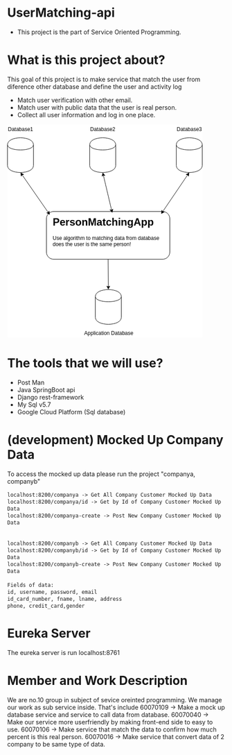 # UserMatching-api
- This project is the part of Service Oriented Programming.


# What is this project about?
This goal of this project is to make service that match the user from diference other database and define the user and activity log
- Match user verification with other email.
- Match user with public data that the user is real person.
- Collect all user information and log in one place.


<img src="matching.png">

# The tools that we will use?
- Post Man
- Java SpringBoot api
- Django rest-framework
- My Sql v5.7
- Google Cloud Platform (Sql database)

# (development) Mocked Up Company Data
To access the mocked up data please run the project "companya, companyb"
```
localhost:8200/companya -> Get All Company Customer Mocked Up Data
localhost:8200/companya/id -> Get by Id of Company Customer Mocked Up Data
localhost:8200/companya-create -> Post New Company Customer Mocked Up Data


localhost:8200/companyb -> Get All Company Customer Mocked Up Data
localhost:8200/companyb/id -> Get by Id of Company Customer Mocked Up Data
localhost:8200/companyb-create -> Post New Company Customer Mocked Up Data

Fields of data:
id, username, password, email
id_card_number, fname, lname, address
phone, credit_card,gender
``` 

# Eureka Server
The eureka server is run localhost:8761

# Member and Work Description
We are no.10 group in subject of sevice oreinted programming. 
We manage our work as sub service inside. That's include
60070109 -> Make a mock up database service and service to call data from database.
60070040 -> Make our service more userfriendly by making front-end side to easy to use.
60070106 -> Make service that match the data to confirm how much percent is this real person.
60070016 -> Make service that convert data of 2 company to be same type of data.
